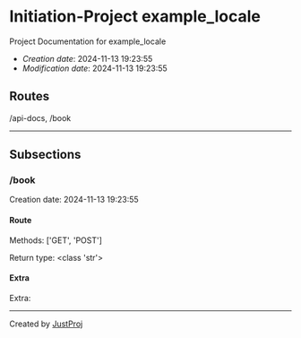 # Initiation-Project example_locale
Project Documentation for example_locale

 + *Creation date*: 2024-11-13 19:23:55
 + *Modification date*: 2024-11-13 19:23:55

## Routes
/api-docs, /book

---

## Subsections

### /book
Creation date: 2024-11-13 19:23:55

#### Route
Methods: ['GET', 'POST']

Return type: <class 'str'>

#### Extra
Extra: 

---

Created by [JustProj](https://github.com/alexeev-prog/JustProj)
